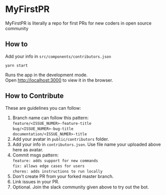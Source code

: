 # MyFirstPR

MyFirstPR is literally a repo for first PRs for new coders in open source community

## How to

Add your info in `src/components/contributors.json`

`yarn start`

Runs the app in the development mode.<br />
Open [http://localhost:3000](http://localhost:3000) to view it in the browser.

## How to Contribute

These are guidelines you can follow:

1. Branch name can follow this pattern:\
   `feature/<ISSUE_NUMER>-feature-title`\
   `bug/<ISSUE_NUMER>-bug-title`\
   `documentation/<ISSUE_NUMER>-title`
2. Add your avatar in `public/contributors` folder.
3. Add your info in `contributors.json`. Use file name your uploaded above here as avatar.
4. Commit msgs pattern:\
   `feature: adds support for new commands`\
   `fix: allows edge cases for users`\
   `chores: adds instructions to run locally`
5. Don't create PR from your forked master branch.
6. Link issues in your PR.
7. Optional. Join the slack community given above to try out the bot.
